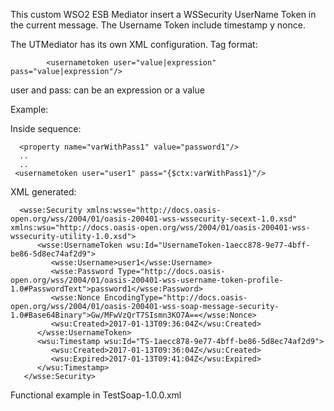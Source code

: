This custom WSO2 ESB Mediator insert a WSSecurity UserName Token in the current message.
The Username Token include timestamp y nonce.
 
The UTMediator has its own XML configuration. Tag format:

```
        <usernametoken user="value|expression" pass="value|expression"/>
 ```       
user and pass: can be an expression or a value
        
  Example:
  
  Inside sequence:
  ```
  	<property name="varWithPass1" value="password1"/>
    ..
    ..
   <usernametoken user="user1" pass="{$ctx:varWithPass1}"/>
   ```
   
   XML generated:
   
   ```
     <wsse:Security xmlns:wsse="http://docs.oasis-open.org/wss/2004/01/oasis-200401-wss-wssecurity-secext-1.0.xsd" xmlns:wsu="http://docs.oasis-open.org/wss/2004/01/oasis-200401-wss-wssecurity-utility-1.0.xsd">
         <wsse:UsernameToken wsu:Id="UsernameToken-1aecc878-9e77-4bff-be86-5d8ec74af2d9">
            <wsse:Username>user1</wsse:Username>
            <wsse:Password Type="http://docs.oasis-open.org/wss/2004/01/oasis-200401-wss-username-token-profile-1.0#PasswordText">password1</wsse:Password>
            <wsse:Nonce EncodingType="http://docs.oasis-open.org/wss/2004/01/oasis-200401-wss-soap-message-security-1.0#Base64Binary">Gw/MFwVzQrT7SIsmn3KO7A==</wsse:Nonce>
            <wsu:Created>2017-01-13T09:36:04Z</wsu:Created>
         </wsse:UsernameToken>
         <wsu:Timestamp wsu:Id="TS-1aecc878-9e77-4bff-be86-5d8ec74af2d9">
            <wsu:Created>2017-01-13T09:36:04Z</wsu:Created>
            <wsu:Expired>2017-01-13T09:41:04Z</wsu:Expired>
         </wsu:Timestamp>
      </wsse:Security>
```
   
   Functional example in TestSoap-1.0.0.xml
